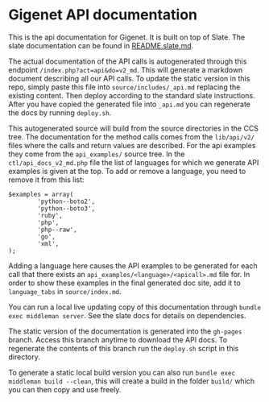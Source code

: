 # Gigenet API documentation

This is the api documentation for Gigenet. It is built on top of Slate. The slate documentation can be found in [README.slate.md](README.slate.md).

The actual documentation of the API calls is autogenerated through this endpoint `/index.php?act=api&do=v2_md`. This will generate
a markdown document describing all our API calls. To update the static version in this repo, simply paste this file into
`source/includes/_api.md` replacing the existing content. Then deploy according to the standard slate instructions. After you have copied the generated file into `_api.md` you can regenerate the docs by running `deploy.sh`.

This autogenerated source will build from the source directories in the CCS tree. The documentation for the method calls comes from the `lib/api/v2/` files where the calls and return values are described. For the api examples they come from the `api_examples/` source tree. In the `ctl/api_docs_v2_md.php` file the list of languages for which we generate API examples is given at the top. To add or remove a language, you need to remove it from this list: 

```
$examples = array(
        'python--boto2',
        'python--boto3',
        'ruby',
        'php',
        'php--raw',
        'go',
        'xml',
);
```

Adding a language here causes the API examples to be generated for each call that there exists an `api_examples/<language>/<apicall>.md` file for. In order to show these examples in the final generated doc site, add it to `language_tabs` in `source/index.md`.

You can run a local live updating copy of this documentation through `bundle exec middleman server`. See the slate docs for details on dependencies.

The static version of the documentation is generated into the `gh-pages` branch. Access this branch anytime to download the API docs. To regenerate the contents of this branch run the `deploy.sh` script in this directory.

To generate a static local build version you can also run `bundle exec middleman build --clean`, this will create a build in the folder `build/` which you can then copy and use freely.
